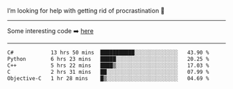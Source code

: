 I’m looking for help with getting rid of procrastination 🤔

-----

Some interesting code :arrow_right: [here](https://github.com/zhen8838/playground)

-----

<!--START_SECTION:waka-->

```txt
C#            13 hrs 50 mins  ███████████░░░░░░░░░░░░░░   43.90 %
Python        6 hrs 23 mins   █████░░░░░░░░░░░░░░░░░░░░   20.25 %
C++           5 hrs 22 mins   ████▒░░░░░░░░░░░░░░░░░░░░   17.03 %
C             2 hrs 31 mins   ██░░░░░░░░░░░░░░░░░░░░░░░   07.99 %
Objective-C   1 hr 28 mins    █▒░░░░░░░░░░░░░░░░░░░░░░░   04.69 %
```

<!--END_SECTION:waka-->

<!--
**zhen8838/zhen8838** is a ✨ _special_ ✨ repository because its `README.md` (this file) appears on your GitHub profile.

Here are some ideas to get you started:

- 🔭 I’m currently working on ...
- 🌱 I’m currently learning ...
- 👯 I’m looking to collaborate on ...
 ...
- 💬 Ask me about ...
- 📫 How to reach me: ...
- 😄 Pronouns: ...
- ⚡ Fun fact: ...
-->
